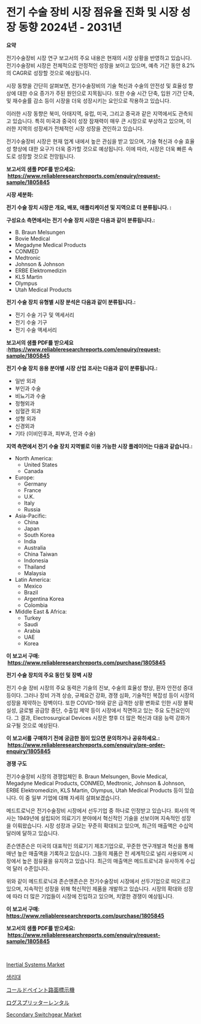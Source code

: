 <p><h1>전기 수술 장비 시장 점유율 진화 및 시장 성장 동향 2024년 - 2031년</h1></p><p><strong>요약</strong></p>
<p><p>전기수술장비 시장 연구 보고서의 주요 내용은 현재의 시장 상황을 반영하고 있습니다. 전기수술장비 시장은 전체적으로 안정적인 성장을 보이고 있으며, 예측 기간 동안 8.2%의 CAGR로 성장할 것으로 예상됩니다.</p><p>시장 동향을 간단히 살펴보면, 전기수술장비의 기술 혁신과 수술의 안전성 및 효율성 향상에 대한 수요 증가가 주된 원인으로 지목됩니다. 또한 수술 시간 단축, 입원 기간 단축, 및 재수술률 감소 등이 시장을 더욱 성장시키는 요인으로 작용하고 있습니다.</p><p>이러한 시장 동향은 북미, 아태지역, 유럽, 미국, 그리고 중국과 같은 지역에서도 관측되고 있습니다. 특히 미국과 중국이 성장 잠재력이 매우 큰 시장으로 부상하고 있으며, 이러한 지역의 성장세가 전체적인 시장 성장을 견인하고 있습니다.</p><p>전기수술장비 시장은 현재 업계 내에서 높은 관심을 받고 있으며, 기술 혁신과 수술 효율성 향상에 대한 요구가 더욱 증가할 것으로 예상됩니다. 이에 따라, 시장은 더욱 빠른 속도로 성장할 것으로 전망됩니다.</p></p>
<p><strong>보고서의 샘플 PDF를 받으세요: &nbsp;<a href="https://www.reliableresearchreports.com/enquiry/request-sample/1805845">https://www.reliableresearchreports.com/enquiry/request-sample/1805845</a></strong></p>
<p><strong>시장 세분화:</strong></p>
<p><strong> 전기 수술 장치 시장은 개요, 배포, 애플리케이션 및 지역으로 더 분류됩니다. :</strong></p>
<p><strong>구성요소 측면에서는 전기 수술 장치 시장은 다음과 같이 분류됩니다.:</strong></p>
<p><ul><li>B. Braun Melsungen</li><li>Bovie Medical</li><li>Megadyne Medical Products</li><li>CONMED</li><li>Medtronic</li><li>Johnson & Johnson</li><li>ERBE Elektromedizin</li><li>KLS Martin</li><li>Olympus</li><li>Utah Medical Products</li></ul></p>
<p><strong> 전기 수술 장치 유형별 시장 분석은 다음과 같이 분류됩니다.:</strong></p>
<p><ul><li>전기 수술 기구 및 액세서리</li><li>전기 수술 기구</li><li>전기 수술 액세서리</li></ul></p>
<p><strong>보고서의 샘플 PDF를 받으세요 :<a href="https://www.reliableresearchreports.com/enquiry/request-sample/1805845">https://www.reliableresearchreports.com/enquiry/request-sample/1805845</a></strong></p>
<p><strong> 전기 수술 장치 응용 분야별 시장 산업 조사는 다음과 같이 분류됩니다.:</strong></p>
<p><ul><li>일반 외과</li><li>부인과 수술</li><li>비뇨기과 수술</li><li>정형외과</li><li>심혈관 외과</li><li>성형 외과</li><li>신경외과</li><li>기타 (이비인후과, 피부과, 안과 수술)</li></ul></p>
<p><strong>지역 측면에서 전기 수술 장치 지역별로 이용 가능한 시장 플레이어는 다음과 같습니다.:</strong></p>
<p><ul>
    <li>
        North America:
        <ul>
            <li>United States</li>
            <li>Canada</li>
        </ul>
    </li>
    <li>
        Europe:
        <ul>
            <li>Germany</li>
            <li>France</li>
            <li>U.K.</li>
            <li>Italy</li>
            <li>Russia</li>
        </ul>
    </li>
    <li>
        Asia-Pacific:
        <ul>
            <li>China</li>
            <li>Japan</li>
            <li>South Korea</li>
            <li>India</li>
            <li>Australia</li>
            <li>China Taiwan</li>
            <li>Indonesia</li>
            <li>Thailand</li>
            <li>Malaysia</li>
        </ul>
    </li>
    <li>
        Latin America:
        <ul>
            <li>Mexico</li>
            <li>Brazil</li>
            <li>Argentina Korea</li>
            <li>Colombia</li>
        </ul>
    </li>
    <li>
        Middle East & Africa:
        <ul>
            <li>Turkey</li>
            <li>Saudi</li>
            <li>Arabia</li>
            <li>UAE</li>
            <li>Korea</li>
        </ul>
    </li>
    </ul></p>
<p><strong>이 보고서 구매: &nbsp;<a href="https://www.reliableresearchreports.com/purchase/1805845">https://www.reliableresearchreports.com/purchase/1805845</a></strong></p>
<p><strong>전기 수술 장치의 주요 동인 및 장벽 시장</strong></p>
<p><p>전기 수술 장비 시장의 주요 동력은 기술의 진보, 수술의 효율성 향상, 환자 안전성 증대 등이다. 그러나 장비 가격 상승, 규제요건 강화, 경쟁 심화, 기술적인 복잡성 등이 시장의 성장을 제약하는 장벽이다. 또한 COVID-19와 같은 급격한 상황 변화로 인한 시장 불확실성, 글로벌 공급망 중단, 수출입 제약 등이 시장에서 직면하고 있는 주요 도전요인이다.  그 결과, Electrosurgical Devices 시장은 향후 더 많은 혁신과 대응 능력 강화가 요구될 것으로 예상된다.</p></p>
<p><strong>이 보고서를 구매하기 전에 궁금한 점이 있으면 문의하거나 공유하세요.: &nbsp;<a href="https://www.reliableresearchreports.com/enquiry/pre-order-enquiry/1805845">https://www.reliableresearchreports.com/enquiry/pre-order-enquiry/1805845</a></strong></p>
<p><strong>경쟁 구도</strong></p>
<p><p>전기수술장비 시장의 경쟁업체인 B. Braun Melsungen, Bovie Medical, Megadyne Medical Products, CONMED, Medtronic, Johnson & Johnson, ERBE Elektromedizin, KLS Martin, Olympus, Utah Medical Products 등이 있습니다. 이 중 일부 기업에 대해 자세히 살펴보겠습니다.</p><p>메드트로닉은 전기수술장비 시장에서 선두기업 중 하나로 인정받고 있습니다. 회사의 역사는 1949년에 설립되어 의료기기 분야에서 혁신적인 기술을 선보이며 지속적인 성장을 이뤄왔습니다. 시장 성장과 규모는 꾸준히 확대되고 있으며, 최근의 매출액은 수십억 달러에 달하고 있습니다.</p><p>존슨앤존슨은 미국의 대표적인 의료기기 제조기업으로, 꾸준한 연구개발과 혁신을 통해 매년 높은 매출액을 기록하고 있습니다. 그들의 제품은 전 세계적으로 널리 사용되며 시장에서 높은 점유율을 유지하고 있습니다. 최근의 매출액은 메드트로닉과 유사하게 수십억 달러 수준입니다.</p><p>위와 같이 메드트로닉과 존슨앤존슨은 전기수술장비 시장에서 선두기업으로 떠오르고 있으며, 지속적인 성장을 위해 혁신적인 제품을 개발하고 있습니다. 시장의 확대와 성장에 따라 더 많은 기업들이 시장에 진입하고 있으며, 치열한 경쟁이 예상됩니다.</p></p>
<p><strong>이 보고서 구매: &nbsp; <a href="https://www.reliableresearchreports.com/purchase/1805845">https://www.reliableresearchreports.com/purchase/1805845</a></strong></p>
<p><strong>보고서의 샘플 PDF를 받으세요: &nbsp;<a href="https://www.reliableresearchreports.com/enquiry/request-sample/1805845">https://www.reliableresearchreports.com/enquiry/request-sample/1805845</a></strong><strong></strong></p>
<p>&nbsp;</p>
<p><p><a href="https://view.publitas.com/reportprime-1/inertial-systems-market-research-report-provides-thorough-industry-overview-which-offers-an-in-depth-analysis-of-product-trends-and-new-market-divisions/">Inertial Systems Market</a></p><p><a href="https://github.com/bunxhcci35271755/Market-Research-Report-List-1/blob/main/779279711530.md">생리대</a></p><p><a href="https://github.com/Calvi3ynJerde867/Market-Research-Report-List-1/blob/main/914800112236.md">コールドペイント路面標示機</a></p><p><a href="https://github.com/hwbcz413288296/Market-Research-Report-List-1/blob/main/259276012235.md">ログスプリッターレンタル</a></p><p><a href="https://github.com/derrinmiltonellis35gcl/Market-Research-Report-List-2/blob/main/secondary-switchgear-market.md">Secondary Switchgear Market</a></p></p>
